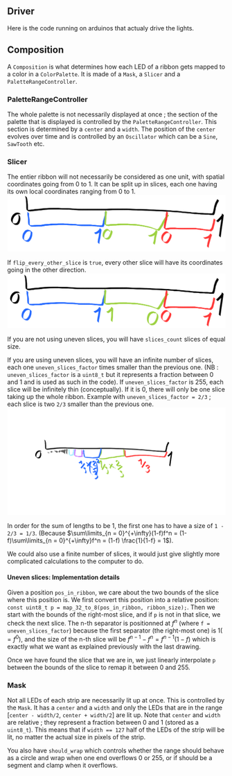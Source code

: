 ## Driver

Here is the code running on arduinos that actualy drive the lights.

## Composition

A `Composition` is what determines how each LED of a ribbon gets mapped to a color in a `ColorPalette`. It is made of a `Mask`, a `Slicer` and a `PaletteRangeController`.

### PaletteRangeController

The whole palette is not necessarily displayed at once ; the section of the palette that is displayed is controlled by the `PaletteRangeController`. This section is determined by a `center` and a `width`. The position of the `center` evolves over time and is controlled by an `Oscillator` which can be a `Sine`, `SawTooth` etc.

### Slicer

The entier ribbon will not necessarily be considered as one unit, with spatial coordinates going from 0 to 1. It can be split up in slices, each one having its own local coordinates ranging from 0 to 1.
![Slices with local coordinates](doc/slices-local-coords.png)

If `flip_every_other_slice` is `true`, every other slice will have its coordinates going in the other direction.
![Slices with flipped coordinates](doc/slices-flip-every-other.png)

If you are not using uneven slices, you will have `slices_count` slices of equal size.

If you are using uneven slices, you will have an infinite number of slices, each one `uneven_slices_factor` times smaller than the previous one. (NB : `uneven_slices_factor` is a `uint8_t` but it represents a fraction between 0 and 1 and is used as such in the code). If `uneven_slices_factor` is 255, each slice will be infinitely thin (conceptually). If it is 0, there will only be one slice taking up the whole ribbon.
Example with `uneven_slices_factor = 2/3` ; each slice is two `2/3` smaller than the previous one.
![Uneven slices](doc/slices-uneven.png)

In order for the sum of lengths to be 1, the first one has to have a size of `1 - 2/3 = 1/3`. (Because $\sum\limits_{n = 0}^{+\infty}(1-f)f^n = (1-f)\sum\limits_{n = 0}^{+\infty}f^n = (1-f) \frac{1}{1-f} = 1$).

We could also use a finite number of slices, it would just give slightly more complicated calculations to the computer to do.

#### Uneven slices: Implementation details

Given a position `pos_in_ribbon`, we care about the two bounds of the slice where this position is. We first convert this position into a relative position: `const uint8_t p = map_32_to_8(pos_in_ribbon, ribbon_size);`. Then we start with the bounds of the right-most slice, and if `p` is not in that slice, we check the next slice. The n-th separator is positionned at $f^n$ (where `f = uneven_slices_factor`) because the first separator (the right-most one) is $1 (=f^0)$, and the size of the n-th slice will be $f^{n-1}-f^n = f^{n-1}(1 - f)$ which is exactly what we want as explained previously with the last drawing.

Once we have found the slice that we are in, we just linearly interpolate `p` between the bounds of the slice to remap it between 0 and 255. 

### Mask

Not all LEDs of each strip are necessarily lit up at once. This is controlled by the `Mask`. It has a `center` and a `width` and only the LEDs that are in the range [`center - width/2`, `center + width/2`] are lit up. Note that `center` and `width` are relative ; they represent a fraction between 0 and 1 (stored as a `uint8_t`). This means that if `width == 127` half of the LEDs of the strip will be lit, no matter the actual size in pixels of the strip.

You also have `should_wrap` which controls whether the range should behave as a circle and wrap when one end overflows 0 or 255, or if should be a segment and clamp when it overflows.

